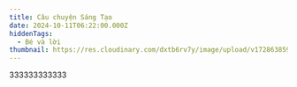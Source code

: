 ```yaml
---
title: Câu chuyện Sáng Tạo
date: 2024-10-11T06:22:00.000Z
hiddenTags:
  - Bé và lời
thumbnail: https://res.cloudinary.com/dxtb6rv7y/image/upload/v1728638598/cau_chuyen_tao_dung_etrlg4.jpg
---
```

333333333333
